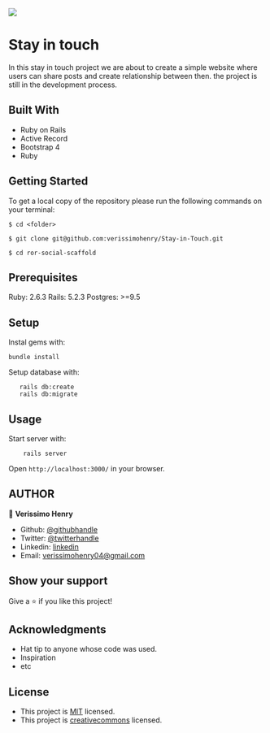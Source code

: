 ![](https://img.shields.io/badge/Microverse-blueviolet)

# Stay in touch

In this stay in touch project we are about to create a simple website where users can share posts and create relationship between then. the project is still in the development process. 

## Built With

- Ruby on Rails
- Active Record
- Bootstrap 4
- Ruby

## Getting Started

To get a local copy of the repository please run the following commands on your terminal:

```
$ cd <folder>
```

```
$ git clone git@github.com:verissimohenry/Stay-in-Touch.git
```

```
$ cd ror-social-scaffold
```
## Prerequisites

Ruby: 2.6.3
Rails: 5.2.3
Postgres: >=9.5

## Setup

Instal gems with:

```
bundle install
```

Setup database with:

```
   rails db:create
   rails db:migrate
```

## Usage

Start server with:

```
    rails server
```

Open `http://localhost:3000/` in your browser.

## AUTHOR

👤 **Verissimo Henry**

- Github: [@githubhandle](https://github.com/verissimohenry)
- Twitter: [@twitterhandle](https://twitter.com/verissimohenry)
- Linkedin: [linkedin](https://www.linkedin.com/in/henry-verissimo-618906167/)
- Email:  verissimohenry04@gmail.com

## Show your support

Give a ⭐️ if you like this project!

## Acknowledgments

- Hat tip to anyone whose code was used.
- Inspiration
- etc

## License

- This project is [MIT](https://opensource.org/licenses/MIT) licensed.
- This project is [creativecommons](https://creativecommons.org/licenses/by-nc/4.0/) licensed.